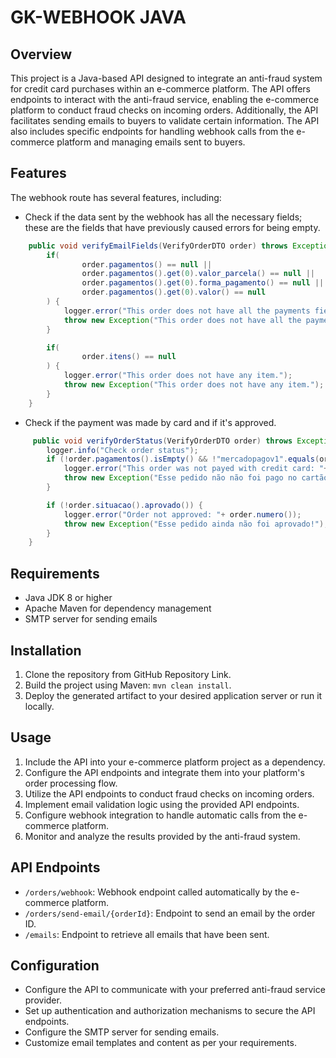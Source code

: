 #   GK-WEBHOOK JAVA
## Overview

This project is a Java-based API designed to integrate an anti-fraud system for credit card purchases within an e-commerce platform. The API offers endpoints to interact with the anti-fraud service, enabling the e-commerce platform to conduct fraud checks on incoming orders. Additionally, the API facilitates sending emails to buyers to validate certain information. The API also includes specific endpoints for handling webhook calls from the e-commerce platform and managing emails sent to buyers.

## Features
The webhook route has several features, including:
- Check if the data sent by the webhook has all the necessary fields; these are the fields that have previously caused errors for being empty.
```java
    public void verifyEmailFields(VerifyOrderDTO order) throws Exception {
        if(
                order.pagamentos() == null ||
                order.pagamentos().get(0).valor_parcela() == null ||
                order.pagamentos().get(0).forma_pagamento() == null ||
                order.pagamentos().get(0).valor() == null
        ) {
            logger.error("This order does not have all the payments fields");
            throw new Exception("This order does not have all the payments fields.");
        }

        if(
                order.itens() == null
        ) {
            logger.error("This order does not have any item.");
            throw new Exception("This order does not have any item.");
        }
    }
```
- Check if the payment was made by card and if it's approved.
```java
     public void verifyOrderStatus(VerifyOrderDTO order) throws Exception {
        logger.info("Check order status");
        if (!order.pagamentos().isEmpty() && !"mercadopagov1".equals(order.pagamentos().get(0).forma_pagamento().codigo())) {
            logger.error("This order was not payed with credit card: "+ order.pagamentos().get(0).forma_pagamento().codigo());
            throw new Exception("Esse pedido não não foi pago no cartão.");
        }

        if (!order.situacao().aprovado()) {
            logger.error("Order not approved: "+ order.numero());
            throw new Exception("Esse pedido ainda não foi aprovado!");
        }
    }
```

## Requirements

-   Java JDK 8 or higher
-   Apache Maven for dependency management
-   SMTP server for sending emails

## Installation

1.  Clone the repository from GitHub Repository Link.
2.  Build the project using Maven: `mvn clean install`.
3.  Deploy the generated artifact to your desired application server or run it locally.

## Usage

1.  Include the API into your e-commerce platform project as a dependency.
2.  Configure the API endpoints and integrate them into your platform's order processing flow.
3.  Utilize the API endpoints to conduct fraud checks on incoming orders.
4.  Implement email validation logic using the provided API endpoints.
5.  Configure webhook integration to handle automatic calls from the e-commerce platform.
6.  Monitor and analyze the results provided by the anti-fraud system.

## API Endpoints

-   `/orders/webhook`: Webhook endpoint called automatically by the e-commerce platform.
-   `/orders/send-email/{orderId}`: Endpoint to send an email by the order ID.
-   `/emails`: Endpoint to retrieve all emails that have been sent.

## Configuration

-   Configure the API to communicate with your preferred anti-fraud service provider.
-   Set up authentication and authorization mechanisms to secure the API endpoints.
-   Configure the SMTP server for sending emails.
-   Customize email templates and content as per your requirements.
